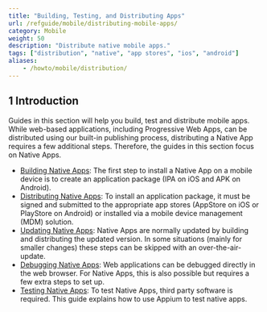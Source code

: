 ```yaml
---
title: "Building, Testing, and Distributing Apps"
url: /refguide/mobile/distributing-mobile-apps/
category: Mobile
weight: 50
description: "Distribute native mobile apps."
tags: ["distribution", "native", "app stores", "ios", "android"]
aliases:
    - /howto/mobile/distribution/
---
```


## 1 Introduction

Guides in this section will help you build, test and distribute mobile apps. While web-based applications, including Progressive Web Apps, can be distributed using our built-in publishing process, distributing a Native App requires a few additional steps. Therefore, the guides in this section focus on Native Apps.

* [Building Native Apps](/refguide/mobile/distributing-mobile-apps/building-native-apps/): The first step to install a Native App on a mobile device is to create an application package (IPA on iOS and APK on Android).
* [Distributing Native Apps](/refguide/mobile/distributing-mobile-apps/distributing-native-apps/): To install an application package, it must be signed and submitted to the appropriate app stores (AppStore on iOS or PlayStore on Android) or installed via a mobile device management (MDM) solution.
* [Updating Native Apps](/refguide/mobile/distributing-mobile-apps/overtheair-updates/): Native Apps are normally updated by building and distributing the updated version. In some situations (mainly for smaller changes) these steps can be skipped with an over-the-air-update.
* [Debugging Native Apps](/refguide/mobile/distributing-mobile-apps/native-debug/): Web applications can be debugged directly in the web browser. For Native Apps, this is also possible but requires a few extra steps to set up.
* [Testing Native Apps](/refguide/mobile/distributing-mobile-apps/testing-mobile-apps/): To test Native Apps, third party software is required. This guide explains how to use Appium to test native apps.